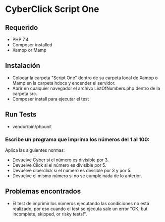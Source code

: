 # CyberClick Script One

## Requerido

- PHP 7.4
- Composer installed
- Xampp or Mamp

## Instalación

- Colocar la carpeta "Script One" dentro de su carpeta local de Xampp o Mamp en la carpeta hdocs y encender el servidor.
- Abrir en cualquier navegador el archivo ListOfNumbers.php dentro de la carpeta src.
- Composer install para ejecutar el test

## Run Tests

- vendor/bin/phpunit

### Escribe un programa que imprima los números del 1 al 100:

Aplica las siguientes normas:

- Devuelve Cyber si el número es divisible por 3.
- Devuelve Click si el número es divisible por 5.
- Devuelve ciberclick si el número es divisible por 3 y por 5.
- Devuelve el mismo número si no se cumple nada de lo anterior.


## Problemas encontrados

- El test de imprimir los números ejecutando las condiciones no está realizado, por eso cuando el test se ejecuta sale un error "OK, but incomplete, skipped, or risky tests!".  

